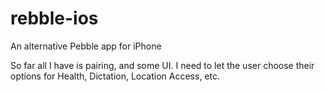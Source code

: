 # rebble-ios
An alternative Pebble app for iPhone

So far all I have is pairing, and some UI. I need to let the user choose their options for Health, Dictation, Location Access, etc.
